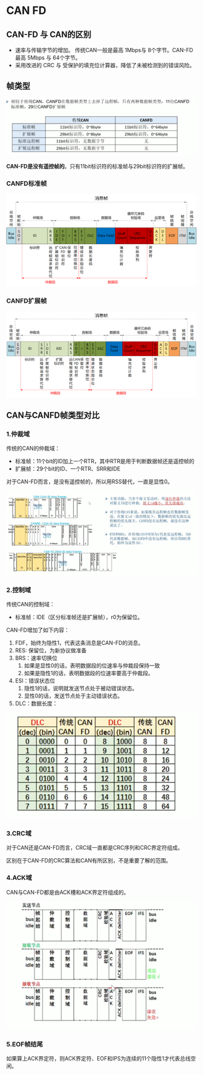 # CAN FD


## CAN-FD 与 CAN的区别
* 速率与传输字节的增加。 传统CAN一般是最高 1Mbps与 8个字节。CAN-FD 最高 5Mbps 与 64个字节。   
* 采用改进的 CRC 与 受保护的填充位计算器，降低了未被检测到的错误风险。


## 帧类型

![](./src/CANFD与CAN的帧类型区别.png)

**CAN-FD是没有遥控帧的**。只有11bit标识符的标准帧与29bit标识符的扩展帧。

### CANFD标准帧

![](./src/CANFD标准帧格式.png)


### CANFD扩展帧

![](./src/CANFD扩展帧格式.png)


## CAN与CANFD帧类型对比

### 1.仲裁域

传统的CAN的仲裁域：
* 标准帧：11个bit的ID加上一个RTR，其中RTR是用于判断数据帧还是遥控帧的
* 扩展帧：29个bit的ID、一个RTR、SRR和IDE

对于CAN-FD而言，是没有遥控帧的，所以用RSS替代，一直是显性0。

![](./src/CAN与CANFD的仲裁域区别.png)

### 2.控制域


传统CAN的控制域：
* 标准帧：IDE（区分标准帧还是扩展帧），r0为保留位。

CAN-FD增加了如下内容：
1. FDF，始终为隐性1，代表这条消息是CAN-FD的消息。
2. RES: 保留位，为新协议做准备
3. BRS：速率切换位
   1. 如果是显性0的话，表明数据段的位速率与仲裁段保持一致
   2. 如果是隐性1的话，表明数据段的位速率要高于仲裁段。
4. ESI：错误状态位
   1. 隐性1的话，说明就发送节点处于被动错误状态。
   2. 显性0的话，发送节点处于主动错误状态。
5. DLC：数据长度：

![](./src/CANFD的DLC字节数位.png)


### 3.CRC域

对于CAN还是CAN-FD而言，CRC域一直都是CRC序列和CRC界定符组成。

区别在于CAN-FD的CRC算法和CAN有所区别，不是重要了解的范围。


### 4.ACK域

CAN与CAN-FD都是由ACK槽和ACK界定符组成的。


![](./src/ACK域.png)


### 5.EOF帧结尾

如果算上ACK界定符，则ACK界定符、EOF和IPS为连续的11个隐性1才代表总线空闲。